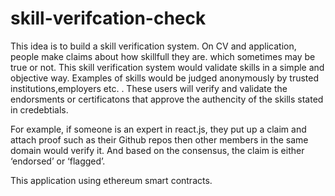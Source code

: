 # skill-verifcation-check
This  idea is to build a skill verification system. 
On  CV and application, people make  claims  about  how skillfull they are. which sometimes may be true or not. 
This skill verification system would validate skills in a simple and objective way. 
Examples of skills would be judged anonymously by trusted institutions,employers etc. . 
These users  will verify and validate the endorsments or certificatons that approve the authencity of the skills stated in credebtials.

For example, if someone is an expert in react.js, they put up a claim and attach proof such as their Github repos then other members in the same domain would verify it. 
And based on the consensus, the claim is either ‘endorsed’ or ‘flagged’.

This application using ethereum smart contracts.

